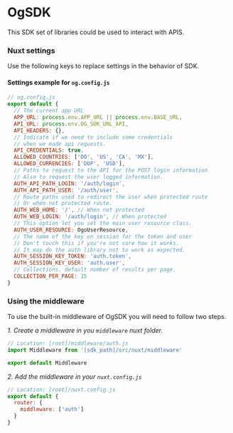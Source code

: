 # OgSDK

This SDK set of libraries could be used to interact with APIS.

### Nuxt settings

Use the following keys to replace settings in
the behavior of SDK.

#### Settings example for `og.config.js`
```js
// og.config.js
export default {
  // The current app URL
  APP_URL: process.env.APP_URL || process.env.BASE_URL,
  API_URL: process.env.OG_SDK_URL_API,
  API_HEADERS: {},
  // Indicate if we need to include some credentials
  // when we made api requests.
  API_CREDENTIALS: true,
  ALLOWED_COUNTRIES: ['DO', 'US', 'CA', 'MX'],
  ALLOWED_CURRENCIES: ['DOP', 'USD'],
  // Paths to request to the API for the POST login information
  // Also to request the user logged information.
  AUTH_API_PATH_LOGIN: '/auth/login',
  AUTH_API_PATH_USER: '/auth/user',
  // Route paths used to redirect the user when protected route
  // Or when not protected route.
  AUTH_WEB_HOME: '/', // When not protected
  AUTH_WEB_LOGIN: '/auth/login', // When protected
  // This option let you set the main user resource class.
  AUTH_USER_RESOURCE: OgoUserResource,
  // The name of the key on session for the token and user
  // Don't touch this if you're not sure how it works.
  // It may do the auth library not to work as expected.
  AUTH_SESSION_KEY_TOKEN: 'auth.token',
  AUTH_SESSION_KEY_USER: 'auth.user',
  // Collections, default number of results per page.
  COLLECTION_PER_PAGE: 15
}
```

### Using the middleware
To use the built-in middleware of OgSDK you will need to follow two steps.

*1. Create a middleware in you `middleware` nuxt folder.*

```js
// Location: [root]/middleware/auth.js
import Middleware from '[sdk_path]/src/nuxt/middleware'

export default Middleware

```
*2. Add the middleware in your `nuxt.config.js`*
```js
// Location: [root]/nuxt.config.js
export default {
  router: {
    middleware: ['auth']
  }
}
```
